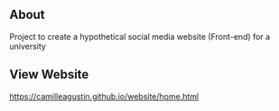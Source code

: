 ## About
Project to create a hypothetical social media website (Front-end) for a university
## View Website
https://camilleagustin.github.io/website/home.html
